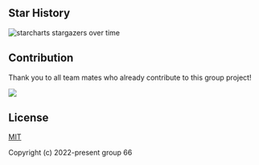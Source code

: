 ## Star History
![starcharts stargazers over time](https://starchart.cc/djm-xjtu/Group66-ML-project.svg)

## Contribution

Thank you to all team mates who already contribute to this group project!

<a href="https://github.com/djm-xjtu/Group66-ML-project/graphs/contributors"><img src="https://opencollective.com/group66-ml-project/contributors.svg?width=890" /></a>
## License

[MIT](https://opensource.org/licenses/MIT)

Copyright (c) 2022-present group 66
